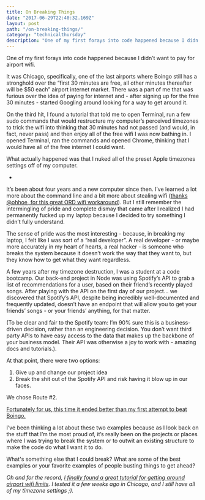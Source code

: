 ```yaml
---
title: On Breaking Things
date: "2017-06-29T22:40:32.169Z"
layout: post
path: "/on-breaking-things/"
category: "technicalthursday"
description: "One of my first forays into code happened because I didn’t want to pay for airport wifi."
---
```


One of my first forays into code happened because I didn’t want to pay for airport wifi.

It was Chicago, specifically, one of the last airports where Boingo still has a stronghold over the “first 30 minutes are free, all other minutes thereafter will be $50 each” airport internet market. There was a part of me that was furious over the idea of paying for internet and - after signing up for the free 30 minutes - started Googling around looking for a way to get around it.

On the third hit, I found a tutorial that told me to open Terminal, run a few sudo commands that would restructure my computer’s perceived timezones to trick the wifi into thinking that 30 minutes had not passed (and would, in fact, never pass) and then enjoy all of the free wifi I was now bathing in. I opened Terminal, ran the commands and opened Chrome, thinking that I would have all of the free internet I could want.

What actually happened was that I nuked all of the preset Apple timezones settings off of my computer.

-

It’s been about four years and a new computer since then. I’ve learned a lot more about the command line and a bit more about stealing wifi ([thanks @ohhoe, for this great ORD wifi workaround](http://rachelisaweso.me/ok/how-to-get-around-airport-wi-fi-limits/)). But I still remember the intermingling of pride and complete dismay that came after I realized I had permanently fucked up my laptop because I decided to try something I didn’t fully understand.

The sense of pride was the most interesting - because, in breaking my laptop, I felt like I was sort of a “real developer”. A real developer - or maybe more accurately in my heart of hearts, a real hacker - is someone who breaks the system because it doesn’t work the way that they want to, but they know how to get what they want regardless.

A few years after my timezone destruction, I was a student at a code bootcamp. Our back-end project in Node was using Spotify’s API to grab a list of recommendations for a user, based on their friend’s recently played songs. After playing with the API on the first day of our project… we discovered that Spotify’s API, despite being incredibly well-documented and frequently updated, doesn’t have an endpoint that will allow you to get your friends’ songs - or your friends’ anything, for that matter.

(To be clear and fair to the Spotify team: I’m 90% sure this is a business-driven decision, rather than an engineering decision. You don’t want third party APIs to have easy access to the data that makes up the backbone of your business model. Their API was otherwise a joy to work with - amazing docs and tutorials.).

At that point, there were two options:

1. Give up and change our project idea
2. Break the shit out of the Spotify API and risk having it blow up in our faces.

We chose Route #2. 

[Fortunately for us, this time it ended better than my first attempt to beat Boingo.](https://donutjs.club/)

I’ve been thinking a lot about these two examples because as I look back on the stuff that I’m the most proud of, it’s really been on the projects or places where I was trying to break the system or to outwit an existing structure to make the code do what I want it to do. 

What's something else that I could break? What are some of the best examples or your favorite examples of people busting things to get ahead?

*Oh and for the record, [I finally found a great tutorial for getting around airport wifi limits](http://rachelisaweso.me/ok/how-to-get-around-airport-wi-fi-limits/). I tested it a few weeks ago in Chicago, and I still have all of my timezone settings ;).*